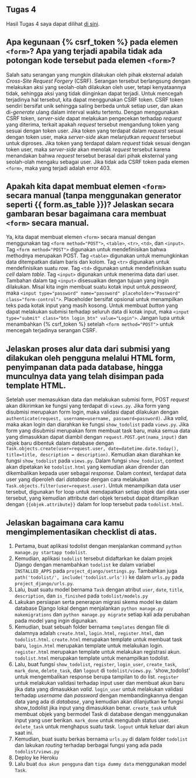 ## Tugas 4
Hasil Tugas 4 saya dapat dilihat [di sini](https://jonathan-tugas2.herokuapp.com/todolist/).


## Apa kegunaan {% csrf_token %} pada elemen `<form>`? Apa yang terjadi apabila tidak ada potongan kode tersebut pada elemen `<form>`?

Salah satu serangan yang mungkin dilakukan oleh pihak eksternal adalah _Cross-Site Request Forgery_ (CSRF). Serangan tersebut berlangsung dengan melakukan aksi yang seolah-olah dilakukan oleh user, tetapi kenyataannya tidak, sehingga aksi yang tidak diinginkan dapat terjadi. Untuk mencegah terjadinya hal tersebut, kita dapat menggunakan CSRF token. CSRF token sendiri bersifat unik sehingga saling berbeda untuk setiap user, dan akan di-_generate_ ulang dalam interval waktu tertentu. Dengan menggunakan CSRF token, _server-side_ dapat melakukan pengecekan terhadap _request_ yang diterima, terkait apakah _request_ tersebut mengandung token yang sesuai dengan token user. Jika token yang terdapat dalam _request_ sesuai dengan token user, maka _server-side_ akan melanjutkan _request_ tersebut untuk diproses. Jika token yang terdapat dalam _request_ tidak sesuai dengan token user, maka _server-side_ akan menolak _request_ tersebut karena menandakan bahwa _request_ tersebut berasal dari pihak eksternal yang seolah-olah mengaku sebagai user. Jika tidak ada CSRF token pada elemen `<form>`, maka yang terjadi adalah error 403.

## Apakah kita dapat membuat elemen `<form>` secara manual (tanpa menggunakan generator seperti {{ form.as_table }})? Jelaskan secara gambaran besar bagaimana cara membuat `<form>` secara manual.

Ya, kita dapat membuat elemen `<form>` secara manual dengan menggunakan tag `<form method="POST">`, `<table>`, `<tr>`, `<td>`, dan `<input>`. Tag `<form method="POST">` digunakan untuk mendefinisikan bahwa methodnya merupakan POST. Tag `<table>` digunakan untuk memungkinkan data ditempatkan dalam baris dan kolom. Tag `<tr>` digunakan untuk mendefinisikan suatu _row_. Tag `<td>` digunakan untuk mendefinisikan suatu _cell_ dalam _table_. Tag `<input>` digunakan untuk menerima data dari user. Tambahan dalam tag `<input>` disesuaikan dengan tujuan yang ingin dilakukan. Misal kita ingin membuat suatu kotak input untuk _password_, maka `<input type="password" name="password" placeholder="Password" class="form-control">`. Placeholder bersifat opsional untuk menampilkan teks pada kotak input yang masih kosong. Untuk membuat _button_ yang dapat melakukan submisi terhadap seluruh data di kotak input, maka `<input type="submit" class="btn login_btn" value="Login">`. Jangan lupa untuk menambahkan {% csrf_token %} setelah `<form method="POST">` untuk mencegah terjadinya serangan CSRF.
 
## Jelaskan proses alur data dari submisi yang dilakukan oleh pengguna melalui HTML form, penyimpanan data pada database, hingga munculnya data yang telah disimpan pada template HTML.

Setelah user memasukkan data dan melakukan submisi form, POST _request_ akan dikirimkan ke fungsi yang terdapat di `views.py`. Jika form yang disubmisi merupakan form login, maka validasi dapat dilakukan dengan `authenticate(request, username=username, password=password)`. Jika _valid_, maka akan login dan diarahkan ke fungsi `show_todolist` pada `views.py`. Jika form yang disubmisi merupakan form membuat task baru, maka semua data yang dimasukkan dapat diambil dengan `request.POST.get(nama_input)` dan objek baru dibentuk dalam database dengan `Task.objects.create(user=request.user, date=datetime.date.today(), title=title, description = description)`. Kemudian akan diarahkan ke fungsi `show_todolist` pada `views.py`. Dalam fungsi `show_todolist`, context akan dipetakan ke `todolist.html` yang kemudian akan dirender dan dikembalikan kepada user sebagai _response_. Dalam context, terdapat data user yang diperoleh dari _database_ dengan cara melakukan `Task.objects.filter(user=request.user)`. Untuk menampilkan data user tersebut, digunakan for loop untuk mendapatkan setiap objek dari data user tersebut, yang kemudian attribute dari objek tersebut dapat ditampilkan dengan `{{objek.attribute}}` dalam for loop tersebut pada `todolist.html`.


## Jelaskan bagaimana cara kamu mengimplementasikan checklist di atas.
1. Pertama, buat aplikasi todolist dengan menjalankan command `python manage.py startapp todolist`.
2. Kemudian, aplikasi `todolist` tersebut didaftarkan ke dalam projek Django dengan menambahkan `todolist` ke dalam variabel `INSTALLED_APPS` pada `project_django/settings.py`. Tambahkan juga `path('todolist/', include('todolist.urls'))` ke dalam `urls.py` pada `project_django/urls.py`.
3. Lalu, buat suatu model bernama `Task` dengan atribut `user`, `date`, `title`, `description`, dan `is_finished` pada `todolist/models.py`
4. Lakukan persiapan serta penerapan migrasi skema model ke dalam database Django lokal dengan menjalankan `python manage.py makemigrations` dan `python manage.py migrate` setiap kali ada perubahan pada model yang ingin digunakan.
5. Kemudian, buat sebuah folder bernama `templates` dengan file di dalamnya adalah `create.html`, `login.html`, `register.html`, dan `todolist.html`. `create.html` merupakan template untuk membuat task baru, `login.html` merupakan template untuk melakukan login. `register.html` merupakan template untuk melakukan registrasi akun. `todolist.html` merupakan template untuk menampilkan todolist.
6. Lalu, buat fungsi `show_todolist`, `register`, `login_user`, `create_task`, `mark_done`, `delete_task`, dan `logout` di `todolist/views.py`. 'show_todolist' untuk mengembalikan response berupa tampilan to do list. `register` untuk melakukan validasi terhadap input user dan membuat akun baru jika data yang dimasukkan _valid_. `login_user` untuk melakukan validasi terhadap _username_ dan _password_ dengan membandingkannya dengan data yang ada di _database_, yang kemudian akan dilanjutkan ke fungsi show_todolist jika input yang dimasukkan benar. `create_task` untuk membuat objek yang bermodel Task di database dengan menggunakan input yang user berikan. `mark_done` untuk mengubah status user. `delete_task` untuk menghapus suatu task. `logout` untuk keluar dari akun saat ini.
8. Kemudian, buat suatu berkas bernama `urls.py` di dalam folder `todolist` dan lakukan _routing_ terhadap berbagai fungsi yang ada pada `todolist/views.py`
9. Deploy ke Heroku
10. Lalu buat `dua akun pengguna` dan `tiga dummy data` menggunakan model `Task`.
